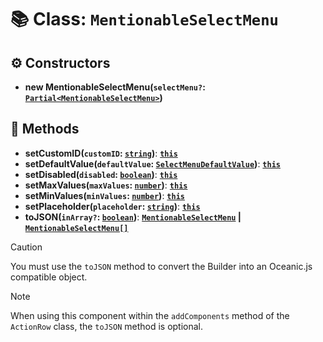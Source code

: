 # 📚 Class: `MentionableSelectMenu`

## ⚙️ Constructors

- **new MentionableSelectMenu(`selectMenu?`: [`Partial<MentionableSelectMenu>`][MentionableSelectMenuURL])**

## 🔧 Methods

- **setCustomID(`customID`: [`string`][StringURL])**: **[`this`][ThisURL]**
- **setDefaultValue(`defaultValue`: [`SelectMenuDefaultValue`][SelectMenuDefaultValueURL])**: **[`this`][ThisURL]**
- **setDisabled(`disabled`: [`boolean`][BooleanURL])**: **[`this`][ThisURL]**
- **setMaxValues(`maxValues`: [`number`][NumberURL])**: **[`this`][ThisURL]**
- **setMinValues(`minValues`: [`number`][NumberURL])**: **[`this`][ThisURL]**
- **setPlaceholder(`placeholder`: [`string`][StringURL])**: **[`this`][ThisURL]**
- **toJSON(`inArray?`: [`boolean`][BooleanURL])**: **[`MentionableSelectMenu`][MentionableSelectMenuURL] | [`MentionableSelectMenu[]`][MentionableSelectMenuURL]**

> [!CAUTION]
> You must use the `toJSON` method to convert the Builder into an Oceanic.js compatible object.

> [!NOTE]
> When using this component within the `addComponents` method of the `ActionRow` class, the `toJSON` method is optional.

[BooleanURL]: https://developer.mozilla.org/en-US/docs/Web/JavaScript/Reference/Global_Objects/Boolean
[MentionableSelectMenuURL]: https://docs.oceanic.ws/dev/interfaces/Types_Channels.MentionableSelectMenu.html
[NumberURL]: https://developer.mozilla.org/en-US/docs/Web/JavaScript/Reference/Global_Objects/Number
[SelectMenuDefaultValueURL]: https://docs.oceanic.ws/dev/interfaces/Types_Interactions.SelectMenuDefaultValue.html
[StringURL]: https://developer.mozilla.org/en-US/docs/Web/JavaScript/Reference/Global_Objects/String
[ThisURL]: https://developer.mozilla.org/en-US/docs/Web/JavaScript/Reference/Operators/this
